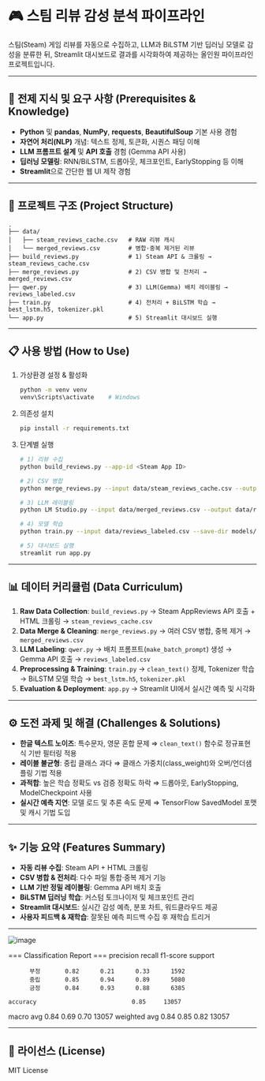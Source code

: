 # 🎮 스팀 리뷰 감성 분석 파이프라인

스팀(Steam) 게임 리뷰를 자동으로 수집하고, LLM과 BiLSTM 기반 딥러닝 모델로 감성을 분류한 뒤, Streamlit 대시보드로 결과를 시각화하여 제공하는 올인원 파이프라인 프로젝트입니다.

---

## 🧠 전제 지식 및 요구 사항 (Prerequisites & Knowledge)

* **Python** 및 **pandas**, **NumPy**, **requests**, **BeautifulSoup** 기본 사용 경험
* **자연어 처리(NLP)** 개념: 텍스트 정제, 토큰화, 시퀀스 패딩 이해
* **LLM 프롬프트 설계** 및 **API 호출** 경험 (Gemma API 사용)
* **딥러닝 모델링**: RNN/BiLSTM, 드롭아웃, 체크포인트, EarlyStopping 등 이해
* **Streamlit**으로 간단한 웹 UI 제작 경험

---

## 📁 프로젝트 구조 (Project Structure)

```
.
├── data/
│   ├── steam_reviews_cache.csv   # RAW 리뷰 캐시
│   └── merged_reviews.csv        # 병합·중복 제거된 리뷰
├── build_reviews.py              # 1) Steam API & 크롤링 → steam_reviews_cache.csv
├── merge_reviews.py              # 2) CSV 병합 및 전처리 → merged_reviews.csv
├── qwer.py                       # 3) LLM(Gemma) 배치 레이블링 → reviews_labeled.csv
├── train.py                      # 4) 전처리 + BiLSTM 학습 → best_lstm.h5, tokenizer.pkl
└── app.py                        # 5) Streamlit 대시보드 실행
```

---

## 📋 사용 방법 (How to Use)

1. 가상환경 설정 & 활성화

   ```bash
   python -m venv venv
   venv\Scripts\activate    # Windows
   ```
2. 의존성 설치

   ```bash
   pip install -r requirements.txt
   ```
3. 단계별 실행

   ```bash
   # 1) 리뷰 수집
   python build_reviews.py --app-id <Steam App ID>

   # 2) CSV 병합
   python merge_reviews.py --input data/steam_reviews_cache.csv --output data/merged_reviews.csv

   # 3) LLM 레이블링
   python LM Studio.py --input data/merged_reviews.csv --output data/reviews_labeled.csv

   # 4) 모델 학습
   python train.py --input data/reviews_labeled.csv --save-dir models/

   # 5) 대시보드 실행
   streamlit run app.py
   ```

---

## 📊 데이터 커리큘럼 (Data Curriculum)

1. **Raw Data Collection**: `build_reviews.py` → Steam AppReviews API 호출 + HTML 크롤링 → `steam_reviews_cache.csv`
2. **Data Merge & Cleaning**: `merge_reviews.py` → 여러 CSV 병합, 중복 제거 → `merged_reviews.csv`
3. **LLM Labeling**: `qwer.py` → 배치 프롬프트(`make_batch_prompt`) 생성 → Gemma API 호출 → `reviews_labeled.csv`
4. **Preprocessing & Training**: `train.py` → `clean_text()` 정제, Tokenizer 학습 → BiLSTM 모델 학습 → `best_lstm.h5`, `tokenizer.pkl`
5. **Evaluation & Deployment**: `app.py` → Streamlit UI에서 실시간 예측 및 시각화

---

## ⚙️ 도전 과제 및 해결 (Challenges & Solutions)

* **한글 텍스트 노이즈**: 특수문자, 영문 혼합 문제 ⇒ `clean_text()` 함수로 정규표현식 기반 필터링 적용
* **레이블 불균형**: 중립 클래스 과다 ⇒ 클래스 가중치(class\_weight)와 오버/언더샘플링 기법 적용
* **과적합**: 높은 학습 정확도 vs 검증 정확도 하락 ⇒ 드롭아웃, EarlyStopping, ModelCheckpoint 사용
* **실시간 예측 지연**: 모델 로드 및 추론 속도 문제 ⇒ TensorFlow SavedModel 포맷 및 캐시 기법 도입

---

## ✨ 기능 요약 (Features Summary)

* **자동 리뷰 수집**: Steam API + HTML 크롤링
* **CSV 병합 & 전처리**: 다수 파일 통합·중복 제거 기능
* **LLM 기반 정밀 레이블링**: Gemma API 배치 호출
* **BiLSTM 딥러닝 학습**: 커스텀 토크나이저 및 체크포인트 관리
* **Streamlit 대시보드**: 실시간 감성 예측, 분포 차트, 워드클라우드 제공
* **사용자 피드백 & 재학습**: 잘못된 예측 피드백 수집 후 재학습 트리거

---
![image](https://github.com/user-attachments/assets/397c1811-a7de-476d-ab2d-8ab10ea4fc70)

=== Classification Report ===
              precision    recall  f1-score   support

          부정       0.82      0.21      0.33      1592
          중립       0.85      0.94      0.89      5080
          긍정       0.84      0.93      0.88      6385

    accuracy                           0.85     13057
   macro avg       0.84      0.69      0.70     13057
weighted avg       0.84      0.85      0.82     13057


---

## 📄 라이선스 (License)

MIT License
